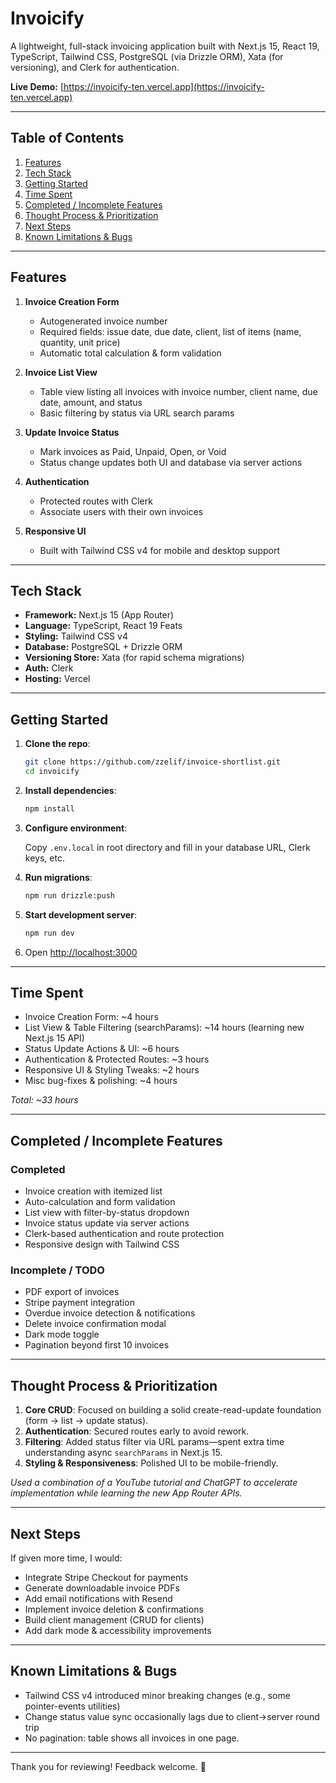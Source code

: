 # Invoicify

A lightweight, full-stack invoicing application built with Next.js 15, React 19, TypeScript, Tailwind CSS, PostgreSQL (via Drizzle ORM), Xata (for versioning), and Clerk for authentication.

**Live Demo:** [https://invoicify-ten.vercel.app](https://invoicify-ten.vercel.app)

---

## Table of Contents

1. [Features](#features)
2. [Tech Stack](#tech-stack)
3. [Getting Started](#getting-started)
4. [Time Spent](#time-spent)
5. [Completed / Incomplete Features](#completed--incomplete-features)
6. [Thought Process & Prioritization](#thought-process--prioritization)
7. [Next Steps](#next-steps)
8. [Known Limitations & Bugs](#known-limitations--bugs)

---

## Features

1. **Invoice Creation Form**

   - Autogenerated invoice number
   - Required fields: issue date, due date, client, list of items (name, quantity, unit price)
   - Automatic total calculation & form validation

2. **Invoice List View**

   - Table view listing all invoices with invoice number, client name, due date, amount, and status
   - Basic filtering by status via URL search params

3. **Update Invoice Status**

   - Mark invoices as Paid, Unpaid, Open, or Void
   - Status change updates both UI and database via server actions

4. **Authentication**

   - Protected routes with Clerk
   - Associate users with their own invoices

5. **Responsive UI**

   - Built with Tailwind CSS v4 for mobile and desktop support

---

## Tech Stack

- **Framework:** Next.js 15 (App Router)
- **Language:** TypeScript, React 19 Feats
- **Styling:** Tailwind CSS v4
- **Database:** PostgreSQL + Drizzle ORM
- **Versioning Store:** Xata (for rapid schema migrations)
- **Auth:** Clerk
- **Hosting:** Vercel

---

## Getting Started

1. **Clone the repo**:

   ```bash
   git clone https://github.com/zzelif/invoice-shortlist.git
   cd invoicify
   ```

2. **Install dependencies**:

   ```bash
   npm install
   ```

3. **Configure environment**:

   Copy `.env.local` in root directory and fill in your database URL, Clerk keys, etc.

4. **Run migrations**:

   ```bash
   npm run drizzle:push
   ```

5. **Start development server**:

   ```bash
   npm run dev
   ```

6. Open [http://localhost:3000](http://localhost:3000)

---

## Time Spent

- Invoice Creation Form: \~4 hours
- List View & Table Filtering (searchParams): \~14 hours (learning new Next.js 15 API)
- Status Update Actions & UI: \~6 hours
- Authentication & Protected Routes: \~3 hours
- Responsive UI & Styling Tweaks: \~2 hours
- Misc bug-fixes & polishing: \~4 hours

_Total: \~33 hours_

---

## Completed / Incomplete Features

### Completed

- Invoice creation with itemized list
- Auto-calculation and form validation
- List view with filter-by-status dropdown
- Invoice status update via server actions
- Clerk-based authentication and route protection
- Responsive design with Tailwind CSS

### Incomplete / TODO

- PDF export of invoices
- Stripe payment integration
- Overdue invoice detection & notifications
- Delete invoice confirmation modal
- Dark mode toggle
- Pagination beyond first 10 invoices

---

## Thought Process & Prioritization

1. **Core CRUD**: Focused on building a solid create-read-update foundation (form → list → update status).
2. **Authentication**: Secured routes early to avoid rework.
3. **Filtering**: Added status filter via URL params—spent extra time understanding async `searchParams` in Next.js 15.
4. **Styling & Responsiveness**: Polished UI to be mobile-friendly.

_Used a combination of a YouTube tutorial and ChatGPT to accelerate implementation while learning the new App Router APIs._

---

## Next Steps

If given more time, I would:

- Integrate Stripe Checkout for payments
- Generate downloadable invoice PDFs
- Add email notifications with Resend
- Implement invoice deletion & confirmations
- Build client management (CRUD for clients)
- Add dark mode & accessibility improvements

---

## Known Limitations & Bugs

- Tailwind CSS v4 introduced minor breaking changes (e.g., some pointer-events utilities)
- Change status value sync occasionally lags due to client→server round trip
- No pagination: table shows all invoices in one page.

---

Thank you for reviewing! Feedback welcome. 🚀
